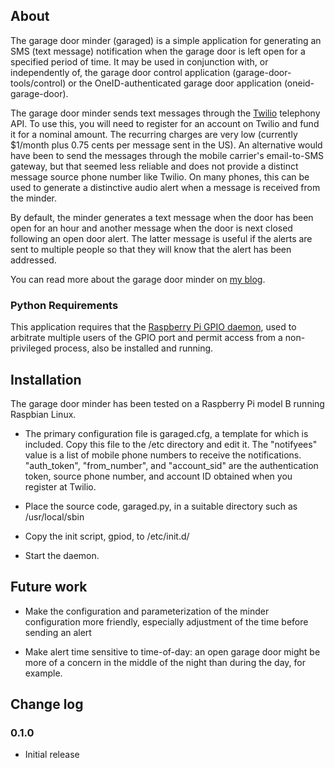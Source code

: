 ## About

The garage door minder (garaged) is a simple application for generating an SMS (text message) notification when the garage door is left open for a specified period of time. It may be used in conjunction with, or independently of, the garage door control application (garage-door-tools/control) or the OneID-authenticated garage door application (oneid-garage-door).

The garage door minder sends text messages through the [Twilio](https://www.twilio.com) telephony API. To use this, you will need to register for an account on Twilio and fund it for a nominal amount.  The recurring charges are very low (currently $1/month plus 0.75 cents per message sent in the US). An alternative would have been to send the messages through the mobile carrier's email-to-SMS gateway, but that seemed less reliable and does not provide a distinct message source phone number like Twilio.  On many phones, this can be used to generate a distinctive audio alert when a message is received from the minder.

By default, the minder generates a text message when the door has been open for an hour and another message when the door is next closed following an open door alert. The latter message is useful if the alerts are sent to multiple people so that they will know that the alert has been addressed.

You can read more about the garage door minder on [my blog](http://altmode.wordpress.com/2013/10/21/the-garage-door-minder/).

### Python Requirements

This application requires that the [Raspberry Pi GPIO daemon](https://github.com/jimfenton/raspberry-gpio-daemon), used to arbitrate multiple users of the GPIO port and permit access from a non-privileged process, also be installed and running.

## Installation

The garage door minder has been tested on a Raspberry Pi model B running Raspbian Linux.

* The primary configuration file is garaged.cfg, a template for which is included. Copy this file to the /etc directory and edit it.  The "notifyees" value is a list of mobile phone numbers to receive the notifications.  "auth\_token", "from\_number", and "account_sid" are the authentication token, source phone number, and account ID obtained when you register at Twilio.

* Place the source code, garaged.py, in a suitable directory such as /usr/local/sbin

* Copy the init script, gpiod, to /etc/init.d/

* Start the daemon.

## Future work

* Make the configuration and parameterization of the minder configuration more friendly, especially adjustment of the time before sending an alert

* Make alert time sensitive to time-of-day: an open garage door might be more of a concern in the middle of the night than during the day, for example.

## Change log
### 0.1.0
* Initial release
